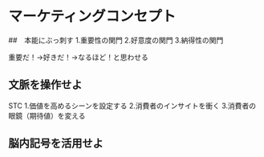 # マーケティングコンセプト
##　本能にぶっ刺す
1.重要性の関門
2.好意度の関門
3.納得性の関門

重要だ！→好きだ！→なるほど！と思わせる

## 文脈を操作せよ
STC
1.価値を高めるシーンを設定する
2.消費者のインサイトを衝く
3.消費者の眼鏡（期待値）を変える

## 脳内記号を活用せよ
